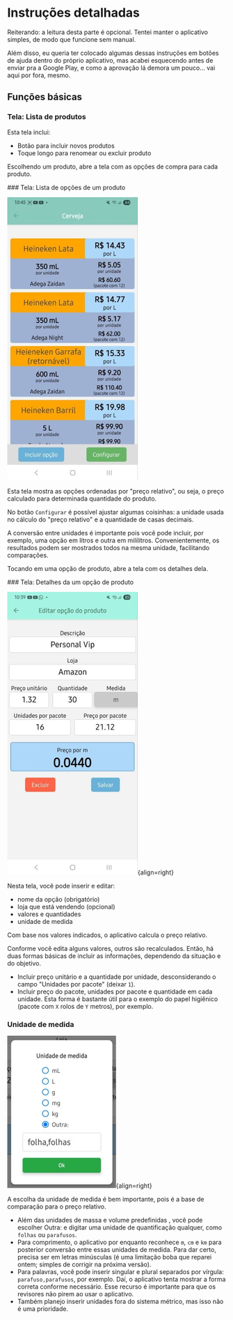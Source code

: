 # Instruções detalhadas

Reiterando: a leitura desta parte é opcional. Tentei manter o aplicativo simples, de modo que funcione sem manual. 

Além disso, eu queria ter colocado algumas dessas instruções em botões de ajuda dentro do próprio aplicativo, mas acabei esquecendo antes de enviar pra a Google Play, e como a aprovação lá demora um pouco... vai aqui por fora, mesmo.

## Funções básicas

### Tela: Lista de produtos 


Esta tela inclui:

- Botão para incluir novos produtos
- Toque longo para renomear ou excluir produto

Escolhendo um produto, abre a tela com as opções de compra para cada produto.

<div markdown = "1" class='container'>

<div markdown = "1">
### Tela: Lista de opções de um produto

![Tela: lista de opções](assets/tela_opcoes_300px.jpg#right)

Esta tela mostra as opções ordenadas por "preço relativo", ou seja, o preço calculado para determinada quantidade do produto.

No botão `Configurar` é possível ajustar algumas coisinhas: a unidade usada no cálculo do "preço relativo" e a quantidade de casas decimais.

A conversão entre unidades é importante pois você pode incluir, por exemplo, uma opção em litros e outra em mililitros. Convenientemente, os resultados podem ser mostrados todos na mesma unidade, facilitando comparações.

Tocando em uma opção de produto, abre a tela com os detalhes dela.

</div>

<div markdown = "1">
### Tela: Detalhes da um opção de produto

![Tela: lista de opções](assets/tela_detalhe_opcao_300px.jpg){align=right}

Nesta tela, você pode inserir e editar:

  - nome da opção (obrigatório)
  - loja que está vendendo (opcional)
  - valores e quantidades
  - unidade de medida

Com base nos valores indicados, o aplicativo calcula o preço relativo.

Conforme você edita alguns valores, outros são recalculados. Então, há duas formas básicas de incluir as informações, dependendo da situação e do objetivo.

- Incluir preço unitário e a quantidade por unidade, desconsiderando o campo "Unidades por pacote" (deixar `1`).
- Incluir preço do pacote, unidades por pacote e quantidade em cada unidade. Esta forma é bastante útil para o exemplo do papel higiênico (pacote com `X` rolos de `Y` metros), por exemplo.

</div>

</div>

### Unidade de medida

![Modal: unidade de medida](assets/modal_unidade_250px.jpg){align=right}

A escolha da unidade de medida é bem importante, pois é a base de comparação para o preço relativo.

- Além das unidades de massa e volume predefinidas , você pode escolher Outra: e digitar uma unidade de quantificação qualquer, como `folhas` ou `parafusos`.
- Para comprimento, o aplicativo por enquanto reconhece `m`, `cm` e `km` para posterior conversão entre essas unidades de medida. Para dar certo, precisa ser em letras minúsculas (é uma limitação boba que reparei ontem; simples de corrigir na próxima versão).
- Para palavras, você pode inserir singular e plural separados por vírgula: `parafuso,parafusos`, por exemplo. Daí, o aplicativo tenta mostrar a forma correta conforme necessário. Esse recurso é importante para que os revisores não pirem ao usar o aplicativo. 
- Também planejo inserir unidades fora do sistema métrico, mas isso não é uma prioridade.